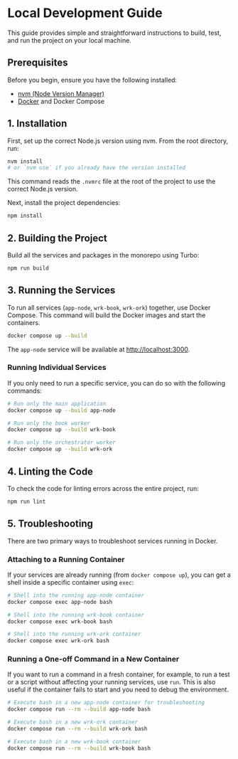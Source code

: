 # Local Development Guide

This guide provides simple and straightforward instructions to build, test, and run the project on your local machine.

## Prerequisites

Before you begin, ensure you have the following installed:
- [nvm (Node Version Manager)](https://github.com/nvm-sh/nvm)
- [Docker](https://www.docker.com/get-started) and Docker Compose

## 1. Installation

First, set up the correct Node.js version using nvm. From the root directory, run:

```bash
nvm install
# or `nvm use` if you already have the version installed
```

This command reads the `.nvmrc` file at the root of the project to use the correct Node.js version.

Next, install the project dependencies:

```bash
npm install
```

## 2. Building the Project

Build all the services and packages in the monorepo using Turbo:

```bash
npm run build
```

## 3. Running the Services

To run all services (`app-node`, `wrk-book`, `wrk-ork`) together, use Docker Compose. This command will build the Docker images and start the containers.

```bash
docker compose up --build
```

The `app-node` service will be available at [http://localhost:3000](http://localhost:3000).

### Running Individual Services

If you only need to run a specific service, you can do so with the following commands:

```bash
# Run only the main application
docker compose up --build app-node

# Run only the book worker
docker compose up --build wrk-book

# Run only the orchestrator worker
docker compose up --build wrk-ork
```

## 4. Linting the Code

To check the code for linting errors across the entire project, run:

```bash
npm run lint
```

## 5. Troubleshooting

There are two primary ways to troubleshoot services running in Docker.

### Attaching to a Running Container

If your services are already running (from `docker compose up`), you can get a shell inside a specific container using `exec`:

```bash
# Shell into the running app-node container
docker compose exec app-node bash

# Shell into the running wrk-book container
docker compose exec wrk-book bash

# Shell into the running wrk-ork container
docker compose exec wrk-ork bash
```

### Running a One-off Command in a New Container

If you want to run a command in a fresh container, for example, to run a test or a script without affecting your running services, use `run`. This is also useful if the container fails to start and you need to debug the environment.

```bash
# Execute bash in a new app-node container for troubleshooting
docker compose run --rm --build app-node bash

# Execute bash in a new wrk-ork container
docker compose run --rm --build wrk-ork bash

# Execute bash in a new wrk-book container
docker compose run --rm --build wrk-book bash
```